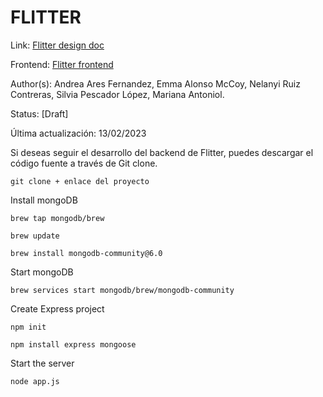 # FLITTER
Link: [Flitter design doc](https://github.com/No-Woman-No-Work/flitter/blob/main/README.md)

Frontend: [Flitter frontend](https://github.com/No-Woman-No-Work/flitter)

Author(s): Andrea Ares Fernandez, Emma Alonso McCoy, Nelanyi Ruiz Contreras, Silvia Pescador López, Mariana Antoniol.

Status: [Draft]

Última actualización: 13/02/2023

Si deseas seguir el desarrollo del backend de Flitter, puedes descargar el código fuente a través de Git clone.

```
git clone + enlace del proyecto
```

Install mongoDB

```
brew tap mongodb/brew
```

```
brew update
```

```
brew install mongodb-community@6.0
```

Start mongoDB

```
brew services start mongodb/brew/mongodb-community
```

Create Express project

```
npm init
```

```
npm install express mongoose
```

Start the server

```
node app.js
```

